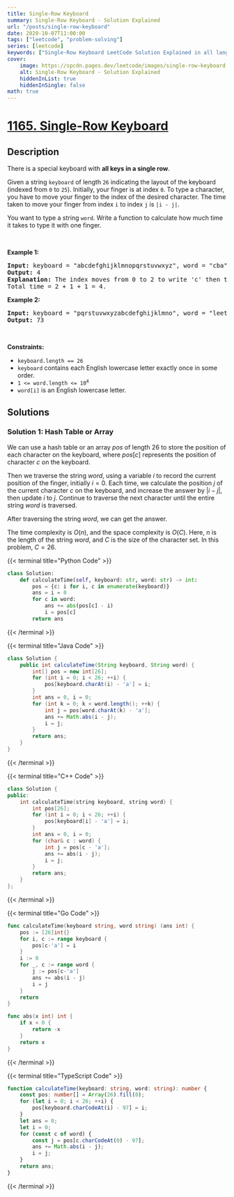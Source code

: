 ```yaml
---
title: Single-Row Keyboard
summary: Single-Row Keyboard - Solution Explained
url: "/posts/single-row-keyboard"
date: 2020-10-07T11:00:00
tags: ["leetcode", "problem-solving"]
series: [leetcode]
keywords: ["Single-Row Keyboard LeetCode Solution Explained in all languages", "1165", "leetcode question 1165", "Single-Row Keyboard", "LeetCode", "leetcode solution in Python3 C++ Java Go PHP Ruby Swift TypeScript Rust C# JavaScript C", "GeeksforGeeks", "InterviewBit", "Coding Ninjas", "HackerRank", "HackerEarth", "CodeChef", "TopCoder", "AlgoExpert", "freeCodeCamp", "Codeforces", "GitHub", "AtCoder", "Samir Paul"]
cover:
    image: https://spcdn.pages.dev/leetcode/images/single-row-keyboard.webp
    alt: Single-Row Keyboard - Solution Explained
    hiddenInList: true
    hiddenInSingle: false
math: true
---
```



# [1165. Single-Row Keyboard](https://leetcode.com/problems/single-row-keyboard)


## Description

<p>There is a special keyboard with <strong>all keys in a single row</strong>.</p>

<p>Given a string <code>keyboard</code> of length <code>26</code> indicating the layout of the keyboard (indexed from <code>0</code> to <code>25</code>). Initially, your finger is at index <code>0</code>. To type a character, you have to move your finger to the index of the desired character. The time taken to move your finger from index <code>i</code> to index <code>j</code> is <code>|i - j|</code>.</p>

<p>You want to type a string <code>word</code>. Write a function to calculate how much time it takes to type it with one finger.</p>

<p>&nbsp;</p>
<p><strong class="example">Example 1:</strong></p>

<pre>
<strong>Input:</strong> keyboard = &quot;abcdefghijklmnopqrstuvwxyz&quot;, word = &quot;cba&quot;
<strong>Output:</strong> 4
<strong>Explanation: </strong>The index moves from 0 to 2 to write &#39;c&#39; then to 1 to write &#39;b&#39; then to 0 again to write &#39;a&#39;.
Total time = 2 + 1 + 1 = 4. 
</pre>

<p><strong class="example">Example 2:</strong></p>

<pre>
<strong>Input:</strong> keyboard = &quot;pqrstuvwxyzabcdefghijklmno&quot;, word = &quot;leetcode&quot;
<strong>Output:</strong> 73
</pre>

<p>&nbsp;</p>
<p><strong>Constraints:</strong></p>

<ul>
	<li><code>keyboard.length == 26</code></li>
	<li><code>keyboard</code> contains each English lowercase letter exactly once in some order.</li>
	<li><code>1 &lt;= word.length &lt;= 10<sup>4</sup></code></li>
	<li><code>word[i]</code> is an English lowercase letter.</li>
</ul>

## Solutions

### Solution 1: Hash Table or Array

We can use a hash table or an array $pos$ of length $26$ to store the position of each character on the keyboard, where $pos[c]$ represents the position of character $c$ on the keyboard.

Then we traverse the string $word$, using a variable $i$ to record the current position of the finger, initially $i = 0$. Each time, we calculate the position $j$ of the current character $c$ on the keyboard, and increase the answer by $|i - j|$, then update $i$ to $j$. Continue to traverse the next character until the entire string $word$ is traversed.

After traversing the string $word$, we can get the answer.

The time complexity is $O(n)$, and the space complexity is $O(C)$. Here, $n$ is the length of the string $word$, and $C$ is the size of the character set. In this problem, $C = 26$.

<!-- tabs:start -->

{{< terminal title="Python Code" >}}
```python
class Solution:
    def calculateTime(self, keyboard: str, word: str) -> int:
        pos = {c: i for i, c in enumerate(keyboard)}
        ans = i = 0
        for c in word:
            ans += abs(pos[c] - i)
            i = pos[c]
        return ans
```
{{< /terminal >}}

{{< terminal title="Java Code" >}}
```java
class Solution {
    public int calculateTime(String keyboard, String word) {
        int[] pos = new int[26];
        for (int i = 0; i < 26; ++i) {
            pos[keyboard.charAt(i) - 'a'] = i;
        }
        int ans = 0, i = 0;
        for (int k = 0; k < word.length(); ++k) {
            int j = pos[word.charAt(k) - 'a'];
            ans += Math.abs(i - j);
            i = j;
        }
        return ans;
    }
}
```
{{< /terminal >}}

{{< terminal title="C++ Code" >}}
```cpp
class Solution {
public:
    int calculateTime(string keyboard, string word) {
        int pos[26];
        for (int i = 0; i < 26; ++i) {
            pos[keyboard[i] - 'a'] = i;
        }
        int ans = 0, i = 0;
        for (char& c : word) {
            int j = pos[c - 'a'];
            ans += abs(i - j);
            i = j;
        }
        return ans;
    }
};
```
{{< /terminal >}}

{{< terminal title="Go Code" >}}
```go
func calculateTime(keyboard string, word string) (ans int) {
	pos := [26]int{}
	for i, c := range keyboard {
		pos[c-'a'] = i
	}
	i := 0
	for _, c := range word {
		j := pos[c-'a']
		ans += abs(i - j)
		i = j
	}
	return
}

func abs(x int) int {
	if x < 0 {
		return -x
	}
	return x
}
```
{{< /terminal >}}

{{< terminal title="TypeScript Code" >}}
```ts
function calculateTime(keyboard: string, word: string): number {
    const pos: number[] = Array(26).fill(0);
    for (let i = 0; i < 26; ++i) {
        pos[keyboard.charCodeAt(i) - 97] = i;
    }
    let ans = 0;
    let i = 0;
    for (const c of word) {
        const j = pos[c.charCodeAt(0) - 97];
        ans += Math.abs(i - j);
        i = j;
    }
    return ans;
}
```
{{< /terminal >}}

<!-- tabs:end -->

<!-- end -->
